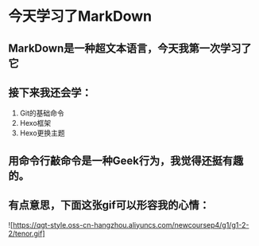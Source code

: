 # 今天学习了MarkDown
##  MarkDown是一种超文本语言，今天我第一次学习了它

## 接下来我还会学：
1. Git的基础命令
1. Hexo框架
1. Hexo更换主题

## 用命令行敲命令是一种Geek行为，我觉得还挺有趣的。
## 有点意思，下面这张gif可以形容我的心情：
![https://qgt-style.oss-cn-hangzhou.aliyuncs.com/newcoursep4/g1/g1-2-2/tenor.gif]
